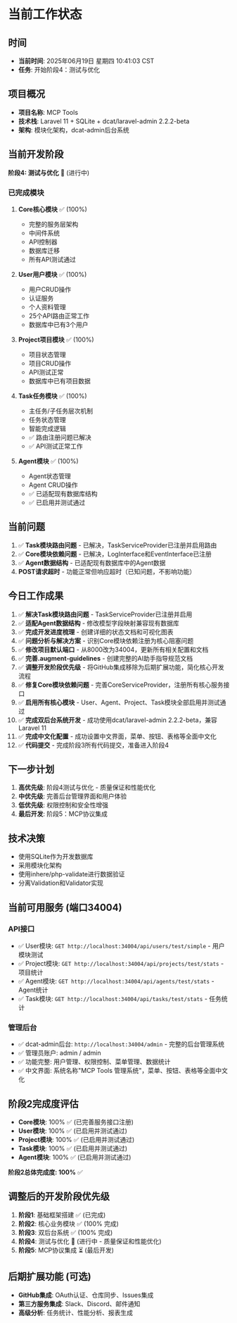 # 当前工作状态

## 时间
- **当前时间**: 2025年06月19日 星期四 10:41:03 CST
- **任务**: 开始阶段4：测试与优化

## 项目概况
- **项目名称**: MCP Tools
- **技术栈**: Laravel 11 + SQLite + dcat/laravel-admin 2.2.2-beta
- **架构**: 模块化架构，dcat-admin后台系统

## 当前开发阶段
**阶段4: 测试与优化** 🚧 (进行中)

### 已完成模块
1. **Core核心模块** ✅ (100%)
   - 完整的服务层架构
   - 中间件系统
   - API控制器
   - 数据库迁移
   - 所有API测试通过

2. **User用户模块** ✅ (100%)
   - 用户CRUD操作
   - 认证服务
   - 个人资料管理
   - 25个API路由正常工作
   - 数据库中已有3个用户

3. **Project项目模块** ✅ (100%)
   - 项目状态管理
   - 项目CRUD操作
   - API测试正常
   - 数据库中已有项目数据

4. **Task任务模块** ✅ (100%)
   - 主任务/子任务层次机制
   - 任务状态管理
   - 智能完成逻辑
   - ✅ 路由注册问题已解决
   - ✅ API测试正常工作

5. **Agent模块** ✅ (100%)
   - Agent状态管理
   - Agent CRUD操作
   - ✅ 已适配现有数据库结构
   - ✅ 已启用并测试通过

## 当前问题
1. ✅ **Task模块路由问题** - 已解决，TaskServiceProvider已注册并启用路由
2. ✅ **Core模块依赖问题** - 已解决，LogInterface和EventInterface已注册
3. ✅ **Agent数据结构** - 已适配现有数据库中的Agent数据
4. **POST请求超时** - 功能正常但响应超时（已知问题，不影响功能）

## 今日工作成果
1. ✅ **解决Task模块路由问题** - TaskServiceProvider已注册并启用
2. ✅ **适配Agent数据结构** - 修改模型字段映射兼容现有数据库
3. ✅ **完成开发进度梳理** - 创建详细的状态文档和可视化图表
4. ✅ **问题分析与解决方案** - 识别Core模块依赖注册为核心阻塞问题
5. ✅ **修改项目默认端口** - 从8000改为34004，更新所有相关配置和文档
6. ✅ **完善.augment-guidelines** - 创建完整的AI助手指导规范文档
7. ✅ **调整开发阶段优先级** - 将GitHub集成移除为后期扩展功能，简化核心开发流程
8. ✅ **修复Core模块依赖问题** - 完善CoreServiceProvider，注册所有核心服务接口
9. ✅ **启用所有核心模块** - User、Agent、Project、Task模块全部启用并测试通过
10. ✅ **完成双后台系统开发** - 成功使用dcat/laravel-admin 2.2.2-beta，兼容Laravel 11
11. ✅ **完成中文化配置** - 成功设置中文界面，菜单、按钮、表格等全面中文化
12. ✅ **代码提交** - 完成阶段3所有代码提交，准备进入阶段4

## 下一步计划
1. **高优先级**: 阶段4测试与优化 - 质量保证和性能优化
2. **中优先级**: 完善后台管理界面和用户体验
3. **低优先级**: 权限控制和安全性增强
4. **最后开发**: 阶段5：MCP协议集成

## 技术决策
- 使用SQLite作为开发数据库
- 采用模块化架构
- 使用inhere/php-validate进行数据验证
- 分离Validation和Validator实现

## 当前可用服务 (端口34004)

### API接口
- ✅ User模块: `GET http://localhost:34004/api/users/test/simple` - 用户模块测试
- ✅ Project模块: `GET http://localhost:34004/api/projects/test/stats` - 项目统计
- ✅ Agent模块: `GET http://localhost:34004/api/agents/test/stats` - Agent统计
- ✅ Task模块: `GET http://localhost:34004/api/tasks/test/stats` - 任务统计

### 管理后台
- ✅ dcat-admin后台: `http://localhost:34004/admin` - 完整的后台管理系统
- ✅ 管理员账户: admin / admin
- ✅ 功能完整: 用户管理、权限控制、菜单管理、数据统计
- ✅ 中文界面: 系统名称"MCP Tools 管理系统"，菜单、按钮、表格等全面中文化

## 阶段2完成度评估
- **Core模块**: 100% ✅ (已完善服务接口注册)
- **User模块**: 100% ✅ (已启用并测试通过)
- **Project模块**: 100% ✅ (已启用并测试通过)
- **Task模块**: 100% ✅ (已启用并测试通过)
- **Agent模块**: 100% ✅ (已启用并测试通过)

**阶段2总体完成度: 100%** ✅

## 调整后的开发阶段优先级
1. **阶段1**: 基础框架搭建 ✅ (已完成)
2. **阶段2**: 核心业务模块 ✅ (100% 完成)
3. **阶段3**: 双后台系统 ✅ (100% 完成)
4. **阶段4**: 测试与优化 🚧 (进行中 - 质量保证和性能优化)
5. **阶段5**: MCP协议集成 ⏳ (最后开发)

## 后期扩展功能 (可选)
- **GitHub集成**: OAuth认证、仓库同步、Issues集成
- **第三方服务集成**: Slack、Discord、邮件通知
- **高级分析**: 任务统计、性能分析、报表生成
